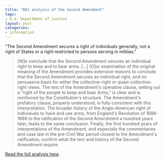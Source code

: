```yaml
---
title: "DOJ analysis of the Second Amendment"
tags:
- U.S. Department of Justice
layout: post
categories:
- information
---
```


"The Second Amendment secures a right of individuals generally, not a right of States or a right restricted to persons serving in militias."

> [W]e conclude that the Second Amendment secures an individual right to keep and to bear arms. [...] [O]ur examination of the original meaning of the Amendment provides extensive reasons to conclude that the Second Amendment secures an individual right, and no persuasive basis for either the collective-right or quasi-collective-right views. The text of the Amendment's operative clause, setting out a "right of the people to keep and bear Arms," is clear and is reinforced by the Constitution's structure. The Amendment's prefatory clause, properly understood, is fully consistent with this interpretation. The broader history of the Anglo-American right of individuals to have and use arms, from England's Revolution of 1688-1689 to the ratification of the Second Amendment a hundred years later, leads to the same conclusion. Finally, the first hundred years of interpretations of the Amendment, and especially the commentaries and case law in the pre-Civil War period closest to the Amendment's ratification, confirm what the text and history of the Second Amendment require.

[Read the full analysis here](https://www.trigger-treat.com/20040824-doj-2nd-amendment-analysis/index.html).
